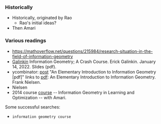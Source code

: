 
### Historically
* Historically, originated by Rao
   * Rao's initial ideas?
* Then Amari

### Various readings
* https://mathoverflow.net/questions/215984/research-situation-in-the-field-of-information-geometry
* [Galinkin](https://cnchou.github.io/docs/mini-course/slides/public-advanced-IIa.pdf) Information Geometry; A Crash Course. Erick Galinkin. January 14, 2022. Slides (pdf).
* ycombinator: [post](https://news.ycombinator.com/item?id=24645530) "An Elementary Introduction to Information Geometry [pdf]" links to [pdf](https://res.mdpi.com/d_attachment/entropy/entropy-22-01100/article_deploy/entropy-22-01100.pdf): An Elementary Introduction to Information Geometry. Frank Nielsen.
* Nielsen
* 2014 course [course](http://image.diku.dk/MLLab/IG1.php) -- Information Geometry in Learning and Optimization -- with Amari.


Some successful searches:
* `information geometry course`
